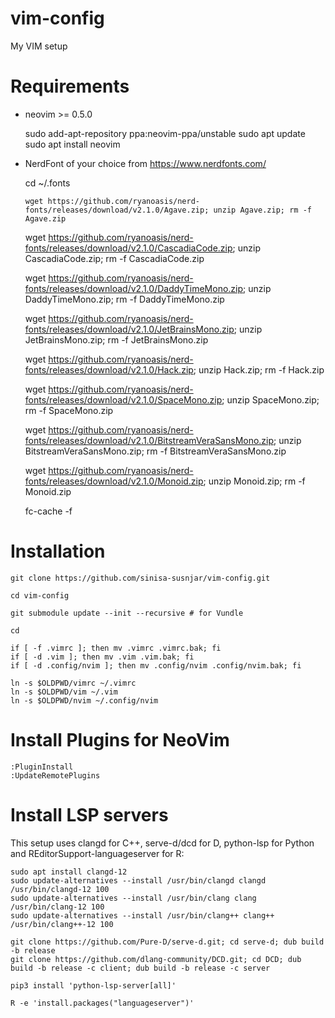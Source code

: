 # vim-config

My VIM setup

# Requirements

* neovim >= 0.5.0

    sudo add-apt-repository ppa:neovim-ppa/unstable
    sudo apt update
    sudo apt install neovim

* NerdFont of your choice from https://www.nerdfonts.com/

    cd ~/.fonts

    `wget https://github.com/ryanoasis/nerd-fonts/releases/download/v2.1.0/Agave.zip; unzip Agave.zip; rm -f Agave.zip`

    wget https://github.com/ryanoasis/nerd-fonts/releases/download/v2.1.0/CascadiaCode.zip; unzip CascadiaCode.zip; rm -f CascadiaCode.zip

    wget https://github.com/ryanoasis/nerd-fonts/releases/download/v2.1.0/DaddyTimeMono.zip; unzip DaddyTimeMono.zip; rm -f DaddyTimeMono.zip

    wget https://github.com/ryanoasis/nerd-fonts/releases/download/v2.1.0/JetBrainsMono.zip; unzip JetBrainsMono.zip; rm -f JetBrainsMono.zip

    wget https://github.com/ryanoasis/nerd-fonts/releases/download/v2.1.0/Hack.zip; unzip Hack.zip; rm -f Hack.zip

    wget https://github.com/ryanoasis/nerd-fonts/releases/download/v2.1.0/SpaceMono.zip; unzip SpaceMono.zip; rm -f SpaceMono.zip

    wget https://github.com/ryanoasis/nerd-fonts/releases/download/v2.1.0/BitstreamVeraSansMono.zip; unzip BitstreamVeraSansMono.zip; rm -f BitstreamVeraSansMono.zip

    wget https://github.com/ryanoasis/nerd-fonts/releases/download/v2.1.0/Monoid.zip; unzip Monoid.zip; rm -f Monoid.zip

    fc-cache -f

# Installation

    git clone https://github.com/sinisa-susnjar/vim-config.git

    cd vim-config

    git submodule update --init --recursive # for Vundle

    cd

    if [ -f .vimrc ]; then mv .vimrc .vimrc.bak; fi
    if [ -d .vim ]; then mv .vim .vim.bak; fi
    if [ -d .config/nvim ]; then mv .config/nvim .config/nvim.bak; fi

    ln -s $OLDPWD/vimrc ~/.vimrc
    ln -s $OLDPWD/vim ~/.vim
    ln -s $OLDPWD/nvim ~/.config/nvim

# Install Plugins for NeoVim

    :PluginInstall
    :UpdateRemotePlugins

# Install LSP servers

This setup uses clangd for C++, serve-d/dcd for D, python-lsp for Python
and REditorSupport-languageserver for R:

    sudo apt install clangd-12
    sudo update-alternatives --install /usr/bin/clangd clangd /usr/bin/clangd-12 100
    sudo update-alternatives --install /usr/bin/clang clang /usr/bin/clang-12 100
    sudo update-alternatives --install /usr/bin/clang++ clang++ /usr/bin/clang++-12 100

    git clone https://github.com/Pure-D/serve-d.git; cd serve-d; dub build -b release
    git clone https://github.com/dlang-community/DCD.git; cd DCD; dub build -b release -c client; dub build -b release -c server

    pip3 install 'python-lsp-server[all]'

    R -e 'install.packages("languageserver")'
